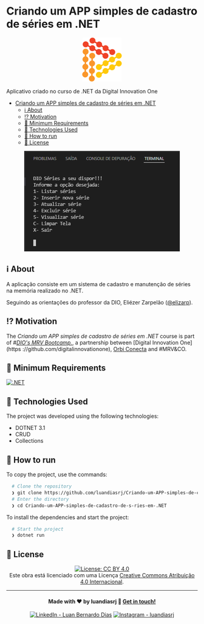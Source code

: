 

# Criando um APP simples de cadastro de séries em .NET

<p align="center"><a href="https://www.dio.me/">
  <img src="./images/logo-DIO.png" alt="Logo Digital Innovation One"></a>
  </p>
  
Aplicativo criado no curso de .NET da Digital Innovation One

  <!--ts-->
- [Criando um APP simples de cadastro de séries em .NET](#criando-um-app-simples-de-cadastro-de-séries-em-net)
  - [ℹ️ About](#ℹ️-about)
  - [⁉️ Motivation](#️-motivation)
  - [🌱 Minimum Requirements](#-minimum-requirements)
  - [🚀 Technologies Used](#-technologies-used)
  - [🔗 How to run](#-how-to-run)
  - [📝 License](#-license)
  <!--te-->

<p align="center">
<img src="./images/Screenshot.png" alt="Application screenshot">
</p>

## ℹ️ About

A aplicação consiste em um sistema de cadastro e manutenção de séries na memória realizado no .NET.

Seguindo as orientações do professor da DIO, Eliézer Zarpelão ([@elizarp](https://github.com/elizarp)).

## ⁉️ Motivation

The *Criando um APP simples de cadastro de séries em .NET* course is part of *#[DIO's MRV Bootcamp.](https://web.dio.me/track/mrv-fullstack-developer)*, a partnership between [Digital Innovation One](https ://github.com/digitalinnovationone), [Orbi Conecta](https://github.com/orbiconecta) and #MRV&CO.

## 🌱 Minimum Requirements


[![.NET](https://img.shields.io/badge/-3.1-512BD4?logo=.net&logoColor=ffffff)](https://dotnet.microsoft.com/)


## 🚀 Technologies Used

The project was developed using the following technologies:

- DOTNET 3.1
- CRUD
- Collections


## 🔗 How to run

To copy the project, use the commands:

```bash
  # Clone the repository
  ❯ git clone https://github.com/luandiasrj/Criando-um-APP-simples-de-cadastro-de-s-ries-em-.NET.git
  # Enter the directory
  ❯ cd Criando-um-APP-simples-de-cadastro-de-s-ries-em-.NET
```



To install the dependencies and start the project:

```bash
  # Start the project
  ❯ dotnet run
```

## 📝 License

<p align="center">
  <a rel="license" href="http://creativecommons.org/licenses/by/4.0/">
  <img src="https://i.creativecommons.org/l/by/4.0/88x31.png" alt="License: CC BY 4.0"></a>
<br />Este obra está licenciado com uma Licença <a rel="license" href="http://creativecommons.org/licenses/by/4.0/">Creative Commons Atribuição 4.0 Internacional</a>.
  
</p>
  
</p>

* * *
<h4 align="center">
  Made with ❤️ by luandiasrj 👋️ <a href="mailto:luandias@outlook.com">Get in touch!</a>
</h4>

<p align="center">
  
<a href="https://www.linkedin.com/in/luan-bernardo-dias"/>
<img src="https://img.shields.io/badge/LinkedIn-Luan_Bernardo_Dias-0e76a8?style=flat&logoColor=white&logo=linkedin" alt="LinkedIn - Luan Bernardo Dias"></a>

<a href="https://www.instagram.com/luandiasrj/"/>
<img src="https://img.shields.io/badge/instagram-luandiasrj-%23E4405F.svg?style=flat&logo=Instagram&logoColor=white" alt="Instagram - luandiasrj"></a>
  
</p> 